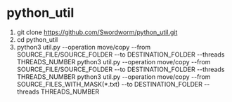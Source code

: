 # python_util
1) git clone https://github.com/Swordworm/python_util.git
2) cd python_util
3) python3 util.py --operation move/copy --from SOURCE_FILE/SOURCE_FOLDER --to DESTINATION_FOLDER --threads THREADS_NUMBER
   python3 util.py --operation move/copy --from SOURCE_FILE/SOURCE_FOLDER --to DESTINATION_FOLDER --threads THREADS_NUMBER
   python3 util.py --operation move/copy --from SOURCE_FILES_WITH_MASK(*.txt) --to DESTINATION_FOLDER --threads THREADS_NUMBER
   
